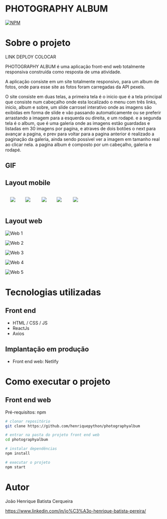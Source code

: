 # PHOTOGRAPHY ALBUM
[![NPM](https://img.shields.io/npm/l/react)](https://github.com/henriquepython/photographyalbum/blob/main/LICENSE) 

# Sobre o projeto

LINK DEPLOY COLOCAR

PHOTOGRAPHY ALBUM é uma aplicação front-end web totalmente responsiva construída como resposta de uma atividade.

A aplicação consiste em um site totalmente responsivo, para um album de fotos, onde para esse site as fotos foram carregadas da API pexels.

O site consiste em duas telas, a primeira tela é o inicio que é a tela principal que consiste num cabeçalho onde esta localizado o menu com três links, inicio, album e sobre, um slide carrosel interativo onde as imagens são exibidas em forma de slide e vão passando automaticamente ou se preferir arrastando a imagem para a esquerda ou direita, e um rodapé. e a segunda tela é o album, que é uma galeria onde as imagens estão guardadas e listadas em 30 imagens por pagina, e atraves de dois botões o next para avançar a pagina, e prev para voltar para a pagina anterior é realizado a paginação da galeria, ainda sendo possivel ver a imagem em tamanho real ao clicar nela. a pagina album é composto por um cabeçalho, galeria e rodapé.

## GIF


## Layout mobile
<img style="margin:1rem;" src="./src/assets/mobile1.png"/><img style="margin:1rem;" src="./src/assets/mobile2.png"/>
<img style="margin:1rem;" src="./src/assets/mobile3.png"/><img style="margin:1rem;" src="./src/assets/mobile4.png"/>
<img style="margin:1rem;" src="./src/assets/mobile5.png"/>

## Layout web
![Web 1](https://github.com/henriquepython/photographyalbum/tree/main/src/assets/web1.png)

![Web 2](https://github.com/henriquepython/photographyalbum/tree/main/src/assets/web2.png)

![Web 3](https://github.com/henriquepython/photographyalbum/tree/main/src/assets/web3.png)

![Web 4](https://github.com/henriquepython/photographyalbum/tree/main/src/assets/web4.png)

![Web 5](https://github.com/henriquepython/photographyalbum/tree/main/src/assets/web5.png)


# Tecnologias utilizadas
## Front end
- HTML / CSS / JS 
- ReactJs
- Axios
## Implantação em produção
- Front end web: Netlify

# Como executar o projeto

## Front end web
Pré-requisitos: npm

```bash
# clonar repositório
git clone https://github.com/henriquepython/photographyalbum

# entrar na pasta do projeto front end web
cd photographyalbum

# instalar dependências
npm install

# executar o projeto
npm start
```

# Autor

João Henrique Batista Cerqueira

https://www.linkedin.com/in/jo%C3%A3o-henrique-batista-pereira/